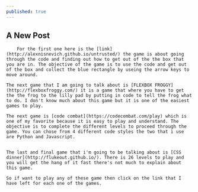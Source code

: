 ```yaml
---
published: true
---
```

## A New Post

		For the first one here is the [link](http://alexnisnevich.github.io/untrusted/) the game is about going through the code and finding out how to get out of the the box that you are in. The objective of the game is to use the code and get out of the box and collect the blue rectangle by useing the arrow keys to move around.

    The next game that I am going to talk about is [FLEXBOX FROGGY](http://flexboxfroggy.com/) it is a game that where you have to get the the frog to the lilly pad by putting in code to tell the frog what to do. I don't know much about this game but it is one of the easiest games to play.
    
    The next game is [code combat](https://codecombat.com/play) which is one of my favorite because it is easy to play and understand. The objective is to complete the different levels to proceed through the game. You can chose from 4 different code styles the two that i use are Python and Javascript.
    
    
	The last and final game that i'm going to be talking about is [CSS dinner](http://flukeout.github.io/). There is 26 levels to play and you will get the hang of it fast there's not much to explain about this game. 
    
    So if want to play any of these game then click on the link that I have left for each one of the games.

